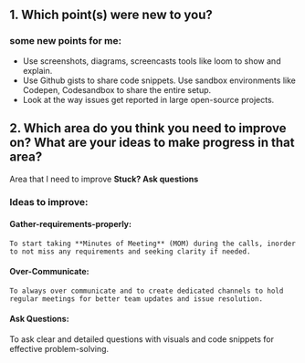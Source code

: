 ## 1. Which point(s) were new to you?
### some new points for me:
- Use screenshots, diagrams, screencasts tools like loom to show and explain.
- Use Github gists to share code snippets. Use sandbox environments like Codepen, Codesandbox to share the entire setup.
- Look at the way issues get reported in large open-source projects.

## 2. Which area do you think you need to improve on? What are your ideas to make progress in that area?
Area that I need to improve **Stuck? Ask questions**
### Ideas to improve:
#### Gather-requirements-properly: 
    To start taking **Minutes of Meeting** (MOM) during the calls, inorder to not miss any requirements and seeking clarity if needed.
#### Over-Communicate: 
    To always over communicate and to create dedicated channels to hold regular meetings for better team updates and issue resolution.
#### Ask Questions: 
To ask clear and detailed questions with visuals and code snippets for effective problem-solving.

